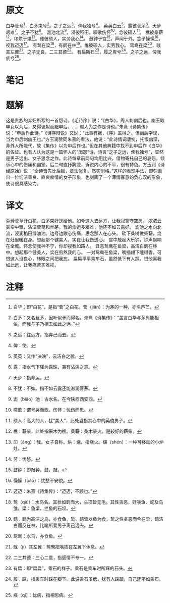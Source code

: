 # 原文
白华菅兮[^1]，白茅束兮[^2]。之子之远[^3]，俾我独兮[^4]。
英英白云[^5]，露彼菅茅[^6]。天步艰难[^7]，之子不犹[^8]。
滮池北流[^9]，浸彼稻田。啸歌伤怀[^10]，念彼硕人[^11]。
樵彼桑薪[^12]，卬烘于煁[^13]。维彼硕人，实劳我心[^14]。
鼓钟于宫[^15]，声闻于外。念子懆懆[^16]，视我迈迈[^17]。
有鹙在梁[^18]，有鹤在林[^19]。维彼硕人，实劳我心。
鸳鸯在梁[^20]，戢其左翼[^21]。之子无良，二三其德[^22]。
有扁斯石[^23]，履之卑兮[^24]。之子之远，俾我疧兮[^25]。
# 笔记

# 题解
这是贵族的弃妇所写的一首怨诗。《毛诗序》说：“《白华》，周人刺幽后也。幽王取申女以为后，又得褒姒而黜申后，……周人为之作是诗也。”朱熹《诗集传》说：“申后作此诗。”《诗序辩说》又说：“此事有据，《序》盖得之。但幽后字误，当为申后刺幽王也。”方玉润赞同朱熹的看法，他说：“此诗情词凄惋，托恨幽深，非外人所能代，故《集传》以为申后作也。”但在其他典籍中找不到申后作《白华》的佐证。也有人认为这是一篇怀人的“闺怨”诗。诗言“之子之远，俾我独兮”，显然是男子远出、女子思念之作。此诗每章前两句均用比兴，借物寄托自己的哀怨，倾诉心中的伤痛和幽怨。后二句直抒胸臆，诉说内心的不平，很有特色。方玉润《诗经原始》说：“全诗皆先比后赋，章法似复，然实创格。”这样的表现手法，即刻画出一位纯洁善良、直爽痴情的女子形象，也刻画了一个薄情寡意的负心汉的形象，使诗很具感染力。
# 译文
芬芳菅草开白花，白茅束好送给他。如今这人去远方，让我寂寞守空房。
浓浓云雾空中飘，沾湿菅草和丝茅。我的命运多艰难，他还不如云露好。
滮池之水向北流，浸润稻田绿油油。边号边歌心伤痛，思念那人在心头。
砍下桑树做柴薪，烧在灶里暖在身。想起那个健美人，实在让我伤透心。
宫中敲起大乐钟，钟声飘响在全城。怀念使我神不宁，你却视我如路人。
丑恶鹙鹰在鱼梁，高洁白鹤在林中。想起那个健美人，实在煎熬我的心。
一对鸳鸯在鱼梁，嘴插翅下睡得香。可恨这人没良心，转眼之间把我忘。
扁扁平平乘车石，虽然低下有人踩。恨他离我如此远，让我痛苦实难挨。
# 注释

[^1]: 白华：即“白花”，是指“菅”之白花。菅（jiān）：为茅的一种，亦名芦芒。
[^2]: 白茅：又名丝茅，因叶似矛而得名。朱熹《诗集传》：“盖言白华与茅尚能相依，而我与子乃相去如此之远。”
[^3]: 之远：往远方。指弃己而去。
[^4]: 俾：使。
[^5]: 英英：又作“泱泱”，云洁白之貌。
[^6]: 露：指水气下降为露珠，兼有沾濡之意。
[^7]: 天步：指命运。
[^8]: 不犹：不如。指不如云露还能滋润菅茅。
[^9]: 滮（biāo）池：古水名。在今陕西西安西。
[^10]: 啸歌：谓号哭而歌。伤怀：忧伤而思。
[^11]: 硕人：高大的人，犹“美人”，此处当指其心中的英俊男子。
[^12]: 樵：薪柴，此处指采木为樵。桑薪：桑木柴火。是较好的薪柴。
[^13]: 卬（áng）：我。女子自称。烘：烧，指烧火。煁（shén）：一种可移动的小炉灶。
[^14]: 劳：忧愁。
[^15]: 鼓钟：即敲钟。鼓，敲。
[^16]: 懆懆（cǎo）：忧愁不安貌。
[^17]: 迈迈：朱熹《诗集传》：“迈迈，不顾也。”
[^18]: 鹙（qiū）：水鸟名。其状如鹤而大，头项皆无毛。其性贪恶，好啖鱼、蛇及鸟雏。梁：鱼梁，拦鱼的石坝。
[^19]: 鹤：鹤为高洁之鸟，亦食鱼。鹙、鹤皆以鱼为食，鹙之性贪恶而今在梁，鹤洁白而反在林，比喻所爱男子离己远去。
[^20]: 鸳鸯：水鸟，亦食鱼。
[^21]: 戢（jí）其左翼：鸳鸯把嘴插在左翼下休息。
[^22]: 二三其德：三心二意，指感情不专一。
[^23]: 有扁：即“扁扁”，乘石的样子。乘石是乘车时所踩的石头。
[^24]: 履：踩，指乘车时踩在脚下。此说乘石虽低，犹有人踩踏，自己还不如乘石。
[^25]: 疧（qí）：忧病，指相思病。